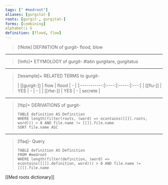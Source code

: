 ```yaml
---
tags: [" #medroot"]
aliases: [gurgitat-]
roots: [gurgit-, gurgitat-]
forms: [combining]
alphabet:: G
definition: [flood, flow]
---
```

>[!Note] DEFINITION of gurgit-
>flood, blow
_____
>[!info]+ ETYMOLOGY of gurgit-
>#latin gurgitare, gurgitatus
_____
>[!example]+ RELATED TERMS to gurgit-
>
>| [[gurgit-]] | flow | flood |  -  |
|:-----------:|:----:|:-----:|:---:|
|  [[flu-]]   | YES  |   -   |  -  |
|  [[rhe-]]   | YES  |   -   | secrete    |
_____
>[!tip]+ DERIVATIONS of gurgit-
>```dataview
>TABLE definition AS Definition 
>WHERE length(filter(roots, (word) => econtains([[]].roots, word))) > 0 AND file.name != [[]].file.name
>SORT file.name ASC
>```
____
>[!faq]- Query
>
>```dataview
>TABLE definition AS Definition
>FROM #medroot
>WHERE length(filter(definition, (word) => econtains([[]].definition, word))) > 0 AND file.name != [[]].file.name
>```

[[Med roots dictionary]]